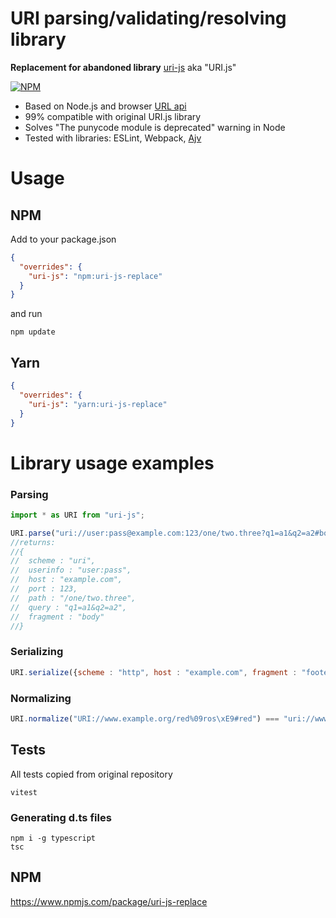 # URI parsing/validating/resolving library
**Replacement for abandoned library** [uri-js](https://www.npmjs.com/package/uri-js) aka "URI.js"<br>

[![NPM](https://nodei.co/npm/uri-js-replace.png)](https://nodei.co/npm/uri-js-replace/)

- Based on Node.js and browser [URL api](https://developer.mozilla.org/en-US/docs/Web/API/URL)
- 99% compatible with original URI.js library
- Solves "The punycode module is deprecated" warning in Node
- Tested with libraries: ESLint, Webpack, [Ajv](https://github.com/ajv-validator/ajv)

# Usage
## NPM
Add to your package.json
```json
{
  "overrides": {
    "uri-js": "npm:uri-js-replace"
  }
}
```
and run
```shell
npm update
```

## Yarn
```json
{
  "overrides": {
    "uri-js": "yarn:uri-js-replace"
  }
}
```

# Library usage examples
### Parsing
```js
import * as URI from "uri-js";

URI.parse("uri://user:pass@example.com:123/one/two.three?q1=a1&q2=a2#body");
//returns:
//{
//  scheme : "uri",
//  userinfo : "user:pass",
//  host : "example.com",
//  port : 123,
//  path : "/one/two.three",
//  query : "q1=a1&q2=a2",
//  fragment : "body"
//}
```

### Serializing

```js
URI.serialize({scheme : "http", host : "example.com", fragment : "footer"}) === "http://example.com/#footer"
```

### Normalizing
```js
URI.normalize("URI://www.example.org/red%09ros\xE9#red") === "uri://www.example.org/red%09ros%C3%A9#red"
```

## Tests
All tests copied from original repository
```shell
vitest
```

### Generating d.ts files
```shell
npm i -g typescript
tsc
```

## NPM
https://www.npmjs.com/package/uri-js-replace

